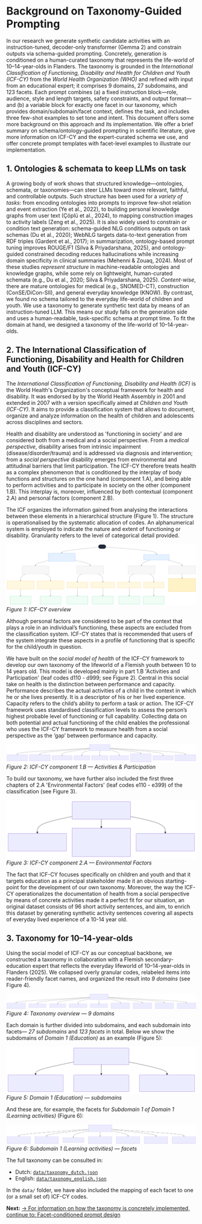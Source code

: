 # Background on Taxonomy-Guided Prompting

In our research we generate synthetic candidate activities with an instruction-tuned, decoder-only transformer (Gemma 2) and constrain outputs via schema-guided prompting. Concretely, generation is conditioned on a human-curated taxonomy that represents the life-world of 10–14-year-olds in Flanders. The taxonomy is grounded in the *International Classification of Functioning, Disability and Health for Children and Youth (ICF-CY)* from the *World Health Organization (WHO)* and refined with input from an educational expert; it comprises 9 domains, 27 subdomains, and 123 facets. Each prompt combines (a) a fixed instruction block—role, audience, style and length targets, safety constraints, and output format—and (b) a variable block for exactly one facet in our taxonomy, which provides domain/subdomain/facet context, defines the task, and includes three few-shot examples to set tone and intent.
This document offers some more background on this approach and its implementation. We offer a brief summary on schema/ontology-guided prompting in scientific literature, give more information on ICF-CY and the expert-curated schema we use, and offer concrete prompt templates with facet-level examples to illustrate our implementation.


## 1. Ontologies & schemata to keep LLMs on task
A growing body of work shows that structured knowledge—ontologies, schemata, or taxonomies—can steer LLMs toward more relevant, faithful, and controllable outputs. Such structure has been used for a *variety of tasks*: from encoding ontologies into prompts to improve few-shot relation and event extraction (Ye et al., 2022), to building personal knowledge graphs from user text (Çöplü et al., 2024), to mapping construction images to activity labels (Zeng et al., 2025). It is also widely used to constrain or condition text generation: schema-guided NLG conditions outputs on task schemas (Du et al., 2020); WebNLG targets data-to-text generation from RDF triples (Gardent et al., 2017); in summarization, ontology-based prompt tuning improves ROUGE/F1 (Silva & Priyadarshana, 2025), and ontology-guided constrained decoding reduces hallucinations while increasing domain specificity in clinical summaries (Mehenni & Zouaq, 2024). Most of these studies *represent structure* in machine-readable ontologies and knowledge graphs, while some rely on lightweight, human-curated schemata (e.g., Du et al., 2020; Silva & Priyadarshana, 2025). *Content-wise*, there are mature ontologies for medical (e.g., SNOMED-CT), construction (ConSE/DiCon-SII), and general everyday knowledge (KNOW). By contrast, we found no schema tailored to the everyday life-world of children and youth. 
We use a taxonomy to generate synthetic text data by means of an instruction-tuned LLM. This means our study falls on the generation side and uses a human-readable, task-specific schema at prompt time. To fit the domain at hand, we designed a taxonomy of the life-world of 10–14-year-olds.


## 2. The International Classification of Functioning, Disability and Health for Children and Youth (ICF-CY)

The *International Classification of Functioning, Disability and Health (ICF)* is the World Health's Organization's conceptual framework for health and disability. It was endorsed by by the World Health Assembly in 2001 and extended in 2007 with  a version specifically aimed at *Children and Youth (ICF-CY)*. It aims to provide a classification system that allows to document, organize and analyze information on the health of children and adolescents across disciplines and sectors.

Health and disability are understood as 'functioning in society' and are considered both from a medical and a social perspective. From a *medical perspective*, disability arises from intrinsic impairment (disease/disorder/trauma) and is addressed via diagnosis and intervention; from a *social perspective* disability emerges from environmental and attitudinal barriers that limit participation. The ICF-CY therefore treats health as a complex phenomenon that is conditioned by the interplay of body functions and structures on the one hand (component 1.A), and being able to perform activities and to participate in society on the other (component 1.B). This interplay is, moreover, influenced by both contextual (component 2.A) and personal factors (component 2.B).

The ICF organizes the information gained from analysing the interactions between these elements in a hierarchical structure (Figure 1). The structure is operationalised by the systematic allocation of codes. An alphanumerical system is employed to indicate the nature and extent of functioning or disability. Granularity refers to the level of categorical detail provided. 


![Figure 1: ICF-CY overview](./trees/exports/icfcy_overview.svg)
*Figure 1: ICF-CY overview*


Although personal factors are considered to be part of the context that plays a role in an individual’s functioning, these aspects are excluded from the classification system.  ICF-CY states that is recommended that users of the system integrate these aspects in a profile of functioning that is specific for the child/youth in question.

We have built on the *social model of health* of the ICF-CY framework to develop our own taxonomy of the lifeworld of a Flemish youth between 10 to 14 years old. This model is developed mainly in part 1.B 'Activities and Participation' (leaf codes d110 - d999; see Figure 2). Central in this social take on health is the distinction between performance and capacity. Performance describes the actual activities of a child in the context in which he or she lives presently. It is a descriptor of his or her lived experience. Capacity refers to the child’s ability to perform a task or action. The ICF-CY framework uses standardised classification levels to assess the person’s highest probable level of functioning or full capability. Collecting data on both potential and actual functioning of the child enables the professional who uses the ICF-CY framework to measure health from a social perspective as the ‘gap’ between performance and capacity. 


![Figure 2: ICF-CY component 1.B — Activities & Participation](./trees/exports/icfcy_part_1B.svg)  
*Figure 2: ICF-CY component 1.B — Activities & Participation*


To build our taxonomy, we have further also included the first three chapters of 2.A 'Environmental Factors' (leaf codes e110 -  e399) of the classification (see Figure 3). 


![Figure 3: ICF-CY component 2.A — Environmental Factors](./trees/exports/icfcy_part_2A.svg)  
*Figure 3: ICF-CY component 2.A — Environmental Factors*


The fact that ICF-CY focuses specifically on children and youth and that it targets education as a principal stakeholder made it an obvious starting-point for the development of our own taxonomy. Moreover, the way the ICF-CY operationalizes the documentation of health from a social perspective by means of concrete activities made it a perfect fit for our situation, an original dataset consists of 96 short activity sentences, and aim, to enrich this dataset by generating synthetic activity sentences covering all aspects of everyday lived experience of a 10-14 year old.


## 3. Taxonomy for 10–14-year-olds

Using the social model of ICF-CY as our conceptual backbone, we constructed a taxonomy in collaboration with a Flemish secondary-education expert that reflects the everyday lifeworld of 10–14-year-olds in Flanders (2025). We collapsed overly granular codes, relabeled items into reader-friendly facet names, and organized the result into *9 domains* (see Figure 4).


![Figure 4: Taxonomy overview — 9 domains](./trees/exports/taxonomy_overview.svg)
*Figure 4: Taxonomy overview — 9 domains*


Each domain is further divided into subdomains, and each subdomain into facets— *27 subdomains* and *123 facets* in total. Below we show the subdomains of *Domain 1 (Education)* as an example (Figure 5):


![Figure 5: Domain 1 (Education) — subdomains](./trees/exports/domain1_subdomains.svg)
*Figure 5: Domain 1 (Education) — subdomains*


And these are, for example, the facets for *Subdomain 1 of Domain 1 (Learning activities)* (Figure 6):


![Figure 6: Subdomain 1 (Learning activities) — facets](./trees/exports/domain1_subdomain1_facets.svg)
*Figure 6: Subdomain 1 (Learning activities) — facets*


The full taxonomy can be consulted in:
- Dutch: [`data/taxonomy_dutch.json`](./data/taxonomy_dutch.json)
- English: [`data/taxonomy_english.json`](./data/taxonomy_english.json)

In the `data/` folder, we have also included the mapping of each facet to one (or a small set of) ICF-CY codes.


**Next:** [→ For information on how the taxonomy is concretely implemented, continue to: Facet-conditioned prompt design](../prompting/facet-conditioned%20prompt%20design.md#facet-conditioned-prompt-design)